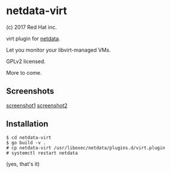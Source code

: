netdata-virt
============
(c) 2017 Red Hat inc.

virt plugin for [netdata](https://github.com/firehol/netdata).

Let you monitor your libvirt-managed VMs.

GPLv2 licensed.

More to come.

Screenshots
-----------

[screenshot1](/doc/virt1.png)
[screenshot2](/doc/virt2.png)


Installation
------------

    
    $ cd netdata-virt
    $ go build -v .
    # cp netdata-virt /usr/libexec/netdata/plugins.d/virt.plugin
    # systemctl restart netdata
    

(yes, that's it)
